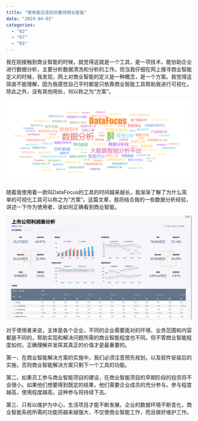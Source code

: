 ```yaml
---
title: "使用者应该如何看待商业智能"
date: "2019-04-03"
categories: 
  - "02"
  - "07"
  - "03"
---
```


我在刚接触到商业智能的时候，就觉得这就是一个工具，是一项技术，能协助企业进行数据分析，主要分析数据清洗和分析的工作。但当我仔细在网上搜寻商业智能定义的时候，我发现，网上对商业智能的定义是一种概念，是一个方案。我觉得这简直不能理解，因为我感觉自己平时都是只依靠商业智能工具帮助我进行可视化，除此之外，没有其他用处，何以称之为“方案”。

![](images/微信截图_20190124175358.png)

随着我使用着一款叫DataFocus的工具的时间越来越长，我渐渐了解了为什么简单的可视化工具可以称之为“方案”。这篇文章，我将结合我的一些数据分析经验，讲述一下作为使用者，该如何正确看到商业智能。

![](images/word-image-33.png)

对于使用者来说，主体是各个企业，不同的企业需要面对的环境、业务范围和内容都是不同的，帮助实现和解决问题所需的商业智能程度也不同。但不管商业智能程度如何，正确理解并发挥其真正的价值才是最重要的。

第一、在商业智能解决方案的实施中，我们必须注意预先规划，以及软件安装后的实施，否则商业智能解决方案只剩下一个工具的功能。

第二、如果员工参与商业智能项目的建设，在商业智能项目的早期阶段的投资将不会很小。如果他们想要得到既定的结果，他们需要企业成员的充分参与。参与程度越高，使用程度越高，这种参与将持续下去。

第三、只有以维护为中心，生活项目才能不断发展，企业的数据环境不断变化，商业智能系统所需的功能将越来越强大，不仅使商业智能工作，而且做好维护工作。
